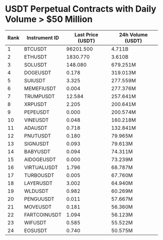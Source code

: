 # USDT Perpetual Contracts with Daily Volume > $50 Million

| Rank | Instrument ID | Last Price (USDT) | 24h Volume (USDT) |
|------|---------------|-------------------|-------------------|
| 1 | BTCUSDT | 96201.500 | 4.711B |
| 2 | ETHUSDT | 1830.770 | 3.610B |
| 3 | SOLUSDT | 148.080 | 679.251M |
| 4 | DOGEUSDT | 0.178 | 319.013M |
| 5 | SUIUSDT | 3.325 | 277.559M |
| 6 | MEMEFIUSDT | 0.004 | 277.376M |
| 7 | TRUMPUSDT | 12.584 | 257.641M |
| 8 | XRPUSDT | 2.205 | 200.641M |
| 9 | PEPEUSDT | 0.000 | 200.574M |
| 10 | VINEUSDT | 0.048 | 160.218M |
| 11 | ADAUSDT | 0.718 | 132.841M |
| 12 | PNUTUSDT | 0.180 | 79.965M |
| 13 | SIGNUSDT | 0.093 | 79.613M |
| 14 | BABYUSDT | 0.094 | 74.311M |
| 15 | AIDOGEUSDT | 0.000 | 73.239M |
| 16 | VIRTUALUSDT | 1.796 | 68.787M |
| 17 | TURBOUSDT | 0.005 | 67.760M |
| 18 | LAYERUSDT | 3.002 | 64.940M |
| 19 | WLDUSDT | 0.982 | 60.269M |
| 20 | PENGUUSDT | 0.011 | 57.667M |
| 21 | MOVEUSDT | 0.181 | 56.360M |
| 22 | FARTCOINUSDT | 1.094 | 56.123M |
| 23 | WIFUSDT | 0.585 | 55.522M |
| 24 | EOSUSDT | 0.740 | 50.575M |
